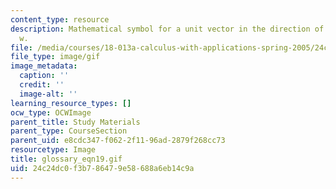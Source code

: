 ```yaml
---
content_type: resource
description: Mathematical symbol for a unit vector in the direction of the vector
  w.
file: /media/courses/18-013a-calculus-with-applications-spring-2005/24c24dc0f3b786479e58688a6eb14c9a_glossary_eqn19.gif
file_type: image/gif
image_metadata:
  caption: ''
  credit: ''
  image-alt: ''
learning_resource_types: []
ocw_type: OCWImage
parent_title: Study Materials
parent_type: CourseSection
parent_uid: e8cdc347-f062-2f11-96ad-2879f268cc73
resourcetype: Image
title: glossary_eqn19.gif
uid: 24c24dc0-f3b7-8647-9e58-688a6eb14c9a
---
```

